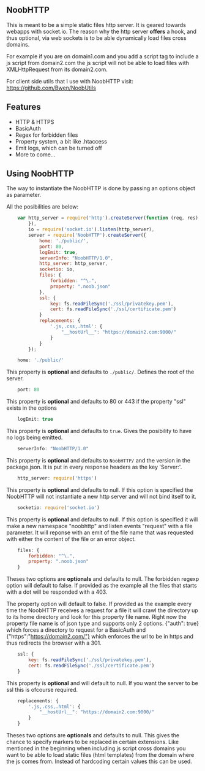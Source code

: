 ## NoobHTTP
This is meant to be a simple static files http server. It is geared towards
webapps with socket.io. The reason why the http server __offers__ a hook,
and thus optional, via web sockets is to be able dynamically load files cross domains.

For example if you are on domain1.com and you add a script tag to include a js script
from domain2.com the js script will not be able to load files with XMLHttpRequest from
its domain2.com.

For client side utils that I use with NoobHTTP visit: https://github.com/Bwen/NoobUtils

## Features
 - HTTP & HTTPS
 - BasicAuth
 - Regex for forbidden files
 - Property system, a bit like .htaccess
 - Emit logs, which can be turned off
 - More to come...

## Using NoobHTTP
The way to instantiate the NoobHTTP is done by passing an options object as parameter.

All the posibilities are below:
```javascript
    var http_server = require('http').createServer(function (req, res) {
        }),
        io = require('socket.io').listen(http_server),
        server = require('NoobHTTP').createServer({
            home: './public/',
            port: 80,
            logEmit: true,
            serverInfo: "NoobHTTP/1.0",
            http_server: http_server,
            socketio: io,
            files: {
                forbidden: "^\.",
                property: ".noob.json"
            },
            ssl: {
                key: fs.readFileSync('./ssl/privatekey.pem'),
                cert: fs.readFileSync('./ssl/certificate.pem')
            }
            replacements: {
                '.js,.css,.html': {
                    "__hostUrl__": "https://domain2.com:9000/"
                }
            }
        });
```

```javascript
    home: './public/'
```
This property is __optional__ and defaults to `./public/`.
Defines the root of the server.


```javascript
    port: 80
```
This property is __optional__ and defaults to 80 or 443 if the property "ssl" exists in the options


```javascript
    logEmit: true
```
This property is __optional__ and defaults to `true`.
Gives the posibility to have no logs being emitted.


```javascript
    serverInfo: "NoobHTTP/1.0"
```
This property is __optional__ and defaults to `NoobHTTP/` and the version in the package.json.
It is put in every response headers as the key 'Server:'.


```javascript
    http_server: require('https')
```
This property is __optional__ and defaults to null.
If this option is specified the NoobHTTP will not instantiate a new http server
and will not bind itself to it.


```javascript
    socketio: require('socket.io')
```
This property is __optional__ and defaults to null.
If this option is specified it will make a new namespace "noobhttp" and listen
events "request" with a file parameter. It will reponse with an emit of the file
name that was requested with either the content of the file or an error object.


```javascript
    files: {
        forbidden: "^\.",
        property: ".noob.json"
    }
```
Theses two options are __optionals__ and defaults to null.
The forbidden regexp option will default to false. If provided as the example all the
files that starts with a dot will be responded with a 403.

The property option will default to false. If provided as the example every time the
NoobHTTP receives a request for a file it will crawl the directory up to its home
directory and look for this property file name. Right now the property file name is of
json type and supports only 2 options. {"auth": true} which forces a directory to request
for a BasicAuth and {"https":"https://domain2.com/"} which enforces the url to be in https
and thus redirects the browser with a 301.


```javascript
    ssl: {
        key: fs.readFileSync('./ssl/privatekey.pem'),
        cert: fs.readFileSync('./ssl/certificate.pem')
    }
```
This property is __optional__ and will default to null.
If you want the server to be ssl this is ofcourse required.


```javascript
    replacements: {
        '.js,.css,.html': {
            "__hostUrl__": "https://domain2.com:9000/"
        }
    }
```
Theses two options are __optionals__ and defaults to null.
This gives the chance to specify markers to be replaced in certain extensions. Like
mentioned in the beginning when including js script cross domains you want to be able
to load static files (html templates) from the domain where the js comes from. Instead
of hardcoding certain values this can be used.
